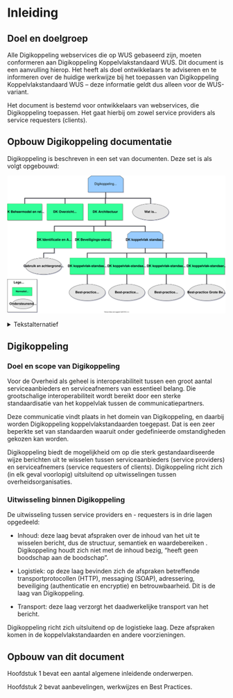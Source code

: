 # Inleiding

## Doel en doelgroep

Alle Digikoppeling webservices die op WUS gebaseerd zijn, moeten conformeren aan Digikoppeling Koppelvlakstandaard WUS. Dit document is een aanvulling hierop. Het heeft als doel ontwikkelaars te adviseren en te informeren over de huidige werkwijze bij het toepassen van Digikoppeling Koppelvlakstandaard WUS – deze informatie geldt dus alleen voor de WUS-variant.

Het document is bestemd voor ontwikkelaars van webservices, die Digikoppeling toepassen. Het gaat hierbij om zowel service providers als service requesters (clients).

## Opbouw Digikoppeling documentatie

Digikoppeling is beschreven in een set van documenten. Deze set is als volgt opgebouwd:

![Overzicht van de onderdelen van de Digikoppeling Standaard, de standaard is onderverdeeld in normatieve en ondersteunende onderdelen](media/DK_Specificatie_structuur.svg "Opbouw documentatie Digikoppeling")


<details>
    <summary> Tekstalternatief </summary>
<ul>
	<li>Digikoppeling Standaard
		<ul>
			<li> <a href="https://publicatie.centrumvoorstandaarden.nl/dk/beheer/">DK Beheermodel en releasebeleid</a>* </li>
			<li> <a href="https://publicatie.centrumvoorstandaarden.nl/dk/actueel/">DK Overzicht Actuele Documentatie en Compliance</a>* </li>
			<li> <a href="https://publicatie.centrumvoorstandaarden.nl/dk/architectuur">DK Architectuur</a>*
				<ul>
					<li> <a href="https://publicatie.centrumvoorstandaarden.nl/dk/idauth/">DK Identificatie en Authenticatie</a>*
						<ul>
							<li><i> <a href="https://publicatie.centrumvoorstandaarden.nl/dk/gbachtcert/">Digikoppeling Gebruik en Achtergronden Certificaten</a></i>† </li>
						</ul>
					</li>
					<li> <a href="https://publicatie.centrumvoorstandaarden.nl/dk/beveilig/">DK Beveiligingsstandaarden en voorschriften</a>* </li>
					<li>Koppelvlakstandaarden
						<ul>
							<li> <a href="https://publicatie.centrumvoorstandaarden.nl/dk/restapi/">DK Koppelvlakstandaard REST-API</a>*
								<ul>
									<li><i>Best-practice REST-API</i>† </li>
								</ul>
							</li>
							<li> <a href="https://publicatie.centrumvoorstandaarden.nl/dk/wus/">DK Koppelvlakstandaard WUS</a>*
								<ul>
									<li><i><a href="https://publicatie.centrumvoorstandaarden.nl/dk/bpwus">Best-practice WUS</a></i>† </li>
								</ul>
							</li>
							<li> <a href="https://publicatie.centrumvoorstandaarden.nl/dk/ebms/">DK Koppelvlakstandaard ebMS2</a>*
								<ul>
									<li> <i><a href="https://publicatie.centrumvoorstandaarden.nl/dk/bpebms">Best-practice ebMS2</a></i>† </li>
								</ul>
							</li>
							<li> <a href="https://publicatie.centrumvoorstandaarden.nl/dk/gb/">DK Koppelvlakstandaard Grote Berichten</a>*
								<ul>
									<li> <i><a href="https://publicatie.centrumvoorstandaarden.nl/dk/bpgb">Best-practice Grote Berichten</a></i>†</li>
								</ul>
							</li>
						</ul>
					</li>
				</ul>
			</li>
			<li>
    <i><a href="https://publicatie.centrumvoorstandaarden.nl/dk/watisdk/">Wat is Digikoppeling</a></i>†
  </li>
		</ul>
	</li>
</ul>
<p>* Normatief document</p>
<p>† Ondersteunend document</p>
</details>


## Digikoppeling

### Doel en scope van Digikoppeling

Voor de Overheid als geheel is interoperabiliteit tussen een groot aantal serviceaanbieders en serviceafnemers van essentieel belang. Die grootschalige interoperabiliteit wordt bereikt door een sterke standaardisatie van het koppelvlak tussen de communicatiepartners.

Deze communicatie vindt plaats in het domein van Digikoppeling, en daarbij worden Digikoppeling koppelvlakstandaarden toegepast. Dat is een zeer beperkte set van standaarden waaruit onder gedefinieerde omstandigheden gekozen kan worden.

Digikoppeling biedt de mogelijkheid om op die sterk gestandaardiseerde wijze berichten uit te wisselen tussen serviceaanbieders (service providers) en serviceafnemers (service requesters of clients). Digikoppeling richt zich (in elk geval voorlopig) uitsluitend op uitwisselingen tussen overheidsorganisaties.

### Uitwisseling binnen Digikoppeling

De uitwisseling tussen service providers en - requesters is in drie lagen opgedeeld:

- Inhoud: deze laag bevat afspraken over de inhoud van het uit te wisselen bericht, dus de structuur, semantiek en waardebereiken . Digikoppeling houdt zich niet met de inhoud bezig, “heeft geen boodschap aan de boodschap”.

- Logistiek: op deze laag bevinden zich de afspraken betreffende transportprotocollen (HTTP), messaging (SOAP), adressering, beveiliging (authenticatie en encryptie) en betrouwbaarheid. Dit is de laag van Digikoppeling.

- Transport: deze laag verzorgt het daadwerkelijke transport van het bericht.

Digikoppeling richt zich uitsluitend op de logistieke laag. Deze afspraken komen in de koppelvlakstandaarden en andere voorzieningen.

## Opbouw van dit document

Hoofdstuk 1 bevat een aantal algemene inleidende onderwerpen.

Hoofdstuk 2 bevat aanbevelingen, werkwijzes en Best Practices.
